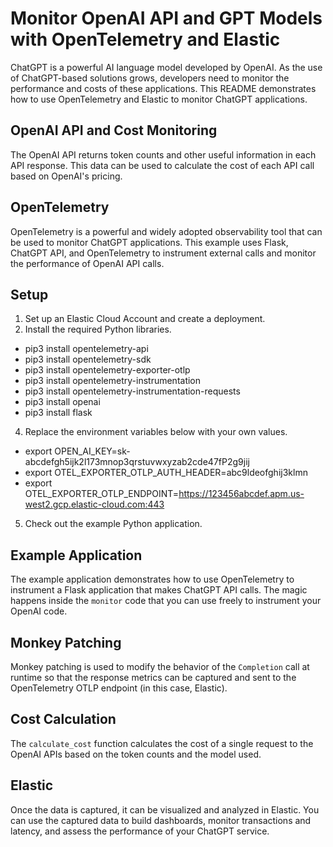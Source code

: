# Monitor OpenAI API and GPT Models with OpenTelemetry and Elastic

ChatGPT is a powerful AI language model developed by OpenAI. As the use of ChatGPT-based solutions grows, developers need to monitor the performance and costs of these applications. This README demonstrates how to use OpenTelemetry and Elastic to monitor ChatGPT applications.

## OpenAI API and Cost Monitoring

The OpenAI API returns token counts and other useful information in each API response. This data can be used to calculate the cost of each API call based on OpenAI's pricing.

## OpenTelemetry

OpenTelemetry is a powerful and widely adopted observability tool that can be used to monitor ChatGPT applications. This example uses Flask, ChatGPT API, and OpenTelemetry to instrument external calls and monitor the performance of OpenAI API calls.

## Setup

1. Set up an Elastic Cloud Account and create a deployment.
2. Install the required Python libraries.

 - pip3 install opentelemetry-api
 - pip3 install opentelemetry-sdk
 - pip3 install opentelemetry-exporter-otlp
 - pip3 install opentelemetry-instrumentation
 - pip3 install opentelemetry-instrumentation-requests
 - pip3 install openai
 - pip3 install flask

4. Replace the environment variables below with your own values.

- export OPEN_AI_KEY=sk-abcdefgh5ijk2l173mnop3qrstuvwxyzab2cde47fP2g9jij
- export OTEL_EXPORTER_OTLP_AUTH_HEADER=abc9ldeofghij3klmn
- export OTEL_EXPORTER_OTLP_ENDPOINT=https://123456abcdef.apm.us-west2.gcp.elastic-cloud.com:443

5. Check out the example Python application.

## Example Application

The example application demonstrates how to use OpenTelemetry to instrument a Flask application that makes ChatGPT API calls. The magic happens inside the `monitor` code that you can use freely to instrument your OpenAI code.

## Monkey Patching

Monkey patching is used to modify the behavior of the `Completion` call at runtime so that the response metrics can be captured and sent to the OpenTelemetry OTLP endpoint (in this case, Elastic).

## Cost Calculation

The `calculate_cost` function calculates the cost of a single request to the OpenAI APIs based on the token counts and the model used.

## Elastic

Once the data is captured, it can be visualized and analyzed in Elastic. You can use the captured data to build dashboards, monitor transactions and latency, and assess the performance of your ChatGPT service.

